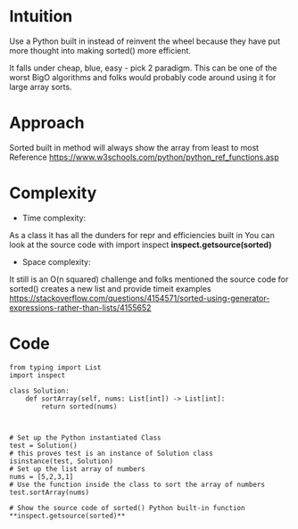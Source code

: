 # Intuition
<!-- Describe your first thoughts on how to solve this problem. -->
Use a Python built in instead of reinvent the wheel because they have put more thought into making sorted() more efficient. 

It falls under cheap, blue, easy - pick 2 paradigm. 
This can be one of the worst BigO algorithms and folks would probably code around using it for large array sorts. 

# Approach
<!-- Describe your approach to solving the problem. -->
Sorted built in method will always show the array from least to most 
Reference https://www.w3schools.com/python/python_ref_functions.asp 

# Complexity
- Time complexity:
<!-- Add your time complexity here, e.g. $$O(n)$$ -->
As a class it has all the dunders for repr and efficiencies built in 
You can look at the source code with 
import inspect 
**inspect.getsource(sorted)**

- Space complexity:
<!-- Add your space complexity here, e.g. $$O(n)$$ -->
It still is an O(n squared) challenge and folks mentioned the source code for sorted() creates a new list and provide timeit examples
https://stackoverflow.com/questions/4154571/sorted-using-generator-expressions-rather-than-lists/4155652

# Code
```
from typing import List
import inspect

class Solution:
    def sortArray(self, nums: List[int]) -> List[int]:
        return sorted(nums)
        


# Set up the Python instantiated Class 
test = Solution()
# this proves test is an instance of Solution class 
isinstance(test, Solution) 
# Set up the list array of numbers 
nums = [5,2,3,1]
# Use the function inside the class to sort the array of numbers 
test.sortArray(nums)
 
# Show the source code of sorted() Python built-in function 
**inspect.getsource(sorted)**
```
